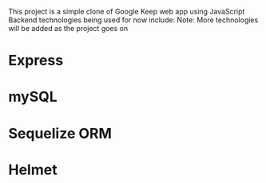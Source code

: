 This project is a simple clone of Google Keep web app using JavaScript
Backend technologies being used for now include:
Note: More technologies will be added as the project goes on
# Express
# mySQL
# Sequelize ORM
# Helmet